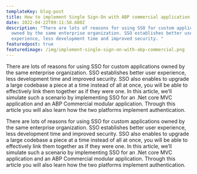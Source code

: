 ```yaml
---
templateKey: blog-post
title: How to implement Single Sign-On with ABP commercial application
date: 2022-04-22T09:11:58.600Z
description: "There are lots of reasons for using SSO for custom applications
  owned by the same enterprise organization. SSO establishes better user
  experience, less development time and improved security. "
featuredpost: true
featuredimage: /img/implement-single-sign-on-with-abp-commercial.png
---
```



There are lots of reasons for using SSO for custom applications owned by the same enterprise organization. SSO establishes better user experience, less development time and improved security. SSO also enables to upgrade a large codebase a piece at a time instead of all at once, you will be able to effectively link them together as if they were one. In this article, we’ll simulate such a scenario by implementing SSO for an .Net core MVC application and an ABP Commercial modular application. Through this article you will also learn how the two platforms implement authentication.





There are lots of reasons for using SSO for custom applications owned by the same enterprise organization. SSO establishes better user experience, less development time and improved security. SSO also enables to upgrade a large codebase a piece at a time instead of all at once, you will be able to effectively link them together as if they were one. In this article, we’ll simulate such a scenario by implementing SSO for an .Net core MVC application and an ABP Commercial modular application. Through this article you will also learn how the two platforms implement authentication.